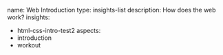 name: Web Introduction
type: insights-list
description: How does the web work?
insights:
  - html-css-intro-test2
aspects:
  - introduction
  - workout
 
